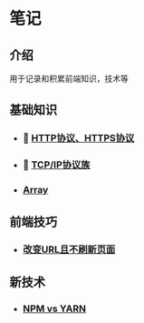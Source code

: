 # 笔记
## 介绍
用于记录和积累前端知识，技术等

## 基础知识
- ### :rotating_light: [HTTP协议、HTTPS协议](https://github.com/Sanchez3/MyProject/issues/1)
- ### :rotating_light: [TCP/IP协议族](https://github.com/Sanchez3/MyProject/issues/2)

- ### [Array](https://github.com/Sanchez3/MyProject/issues/4)

## 前端技巧 
- ### [改变URL且不刷新页面](https://github.com/Sanchez3/MyProject/issues/5)

## 新技术
- ### [NPM vs YARN](https://github.com/Sanchez3/MyProject/issues/3)






